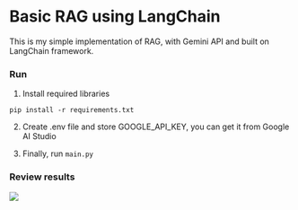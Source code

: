 # Basic RAG using LangChain

This is my simple implementation of RAG, with Gemini API and built on LangChain framework.

### Run
1. Install required libraries

```
pip install -r requirements.txt
```
2. Create .env file and store GOOGLE_API_KEY, you can get it from Google AI  Studio

3. Finally, run `main.py`

### Review results
![](![image](https://github.com/user-attachments/assets/da9de9f4-5345-43b7-bc63-d5cef3a1a7c6))







